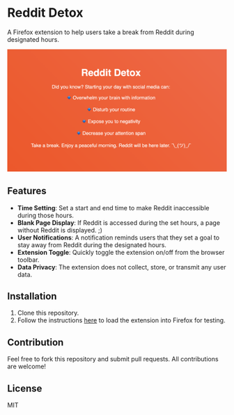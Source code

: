 # Reddit Detox

A Firefox extension to help users take a break from Reddit during designated hours.

![Screenshot](https://github.com/arjitsrivastava/reddit-detox/blob/main/reddit-detox-sample.png)

## Features

- **Time Setting**: Set a start and end time to make Reddit inaccessible during those hours.
- **Blank Page Display**: If Reddit is accessed during the set hours, a page without Reddit is displayed. ;) 
- **User Notifications**: A notification reminds users that they set a goal to stay away from Reddit during the designated hours.
- **Extension Toggle**: Quickly toggle the extension on/off from the browser toolbar.
- **Data Privacy**: The extension does not collect, store, or transmit any user data.

## Installation

1. Clone this repository.
2. Follow the instructions [here](https://extensionworkshop.com/documentation/develop/temporary-installation-in-firefox/) to load the extension into Firefox for testing.

## Contribution

Feel free to fork this repository and submit pull requests. All contributions are welcome!

## License

MIT
